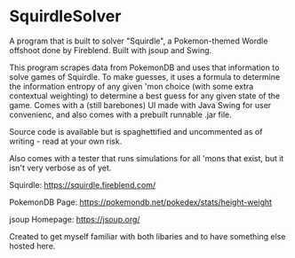 # SquirdleSolver
A program that is built to solver "Squirdle", a Pokemon-themed Wordle offshoot done by Fireblend. Built with jsoup and Swing.


This program scrapes data from PokemonDB and uses that information to solve games of Squirdle. To make guesses, it uses a formula to determine the information entropy of any given 'mon choice (with some extra contextual weighting) to determine a best guess for any given state of the game. Comes with a (still barebones) UI made with Java Swing for user convenienc, and also comes with a prebuilt runnable .jar file.

Source code is available but is spaghettified and uncommented as of writing - read at your own risk.

Also comes with a tester that runs simulations for all 'mons that exist, but it isn't very verbose as of yet.


Squirdle: https://squirdle.fireblend.com/

PokemonDB Page: https://pokemondb.net/pokedex/stats/height-weight

jsoup Homepage: https://jsoup.org/



Created to get myself familiar with both libaries and to have something else hosted here.
